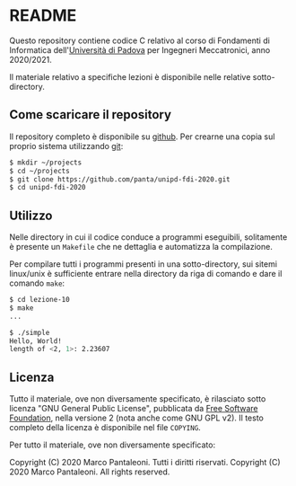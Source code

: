 README
======

Questo repository contiene codice C relativo al corso di
Fondamenti di Informatica dell'[Università di Padova](https://www.unipd.it/) per
Ingegneri Meccatronici, anno 2020/2021.

Il materiale relativo a specifiche lezioni è disponibile nelle relative sotto-directory.


## Come scaricare il repository

Il repository completo è disponibile su [github](https://github.com/panta/unipd-fdi-2020.git).
Per crearne una copia sul proprio sistema utilizzando [git](https://git-scm.com/):

```bash
$ mkdir ~/projects
$ cd ~/projects
$ git clone https://github.com/panta/unipd-fdi-2020.git
$ cd unipd-fdi-2020
```

## Utilizzo

Nelle directory in cui il codice conduce a programmi eseguibili, solitamente è presente un
`Makefile` che ne dettaglia e automatizza la compilazione.

Per compilare tutti i programmi presenti in una sotto-directory, sui sitemi linux/unix è
sufficiente entrare nella directory da riga di comando e dare il comando `make`:

```bash
$ cd lezione-10
$ make
...

$ ./simple
Hello, World!
length of <2, 1>: 2.23607
```


## Licenza

Tutto il materiale, ove non diversamente specificato, è rilasciato sotto licenza "GNU General Public License",
pubblicata da [Free Software Foundation](https://www.fsf.org/), nella versione 2 (nota anche come GNU GPL v2).
Il testo completo della licenza è disponibile nel file `COPYING`.

Per tutto il materiale, ove non diversamente specificato:

Copyright (C) 2020 Marco Pantaleoni. Tutti i diritti riservati.
Copyright (C) 2020 Marco Pantaleoni. All rights reserved.
